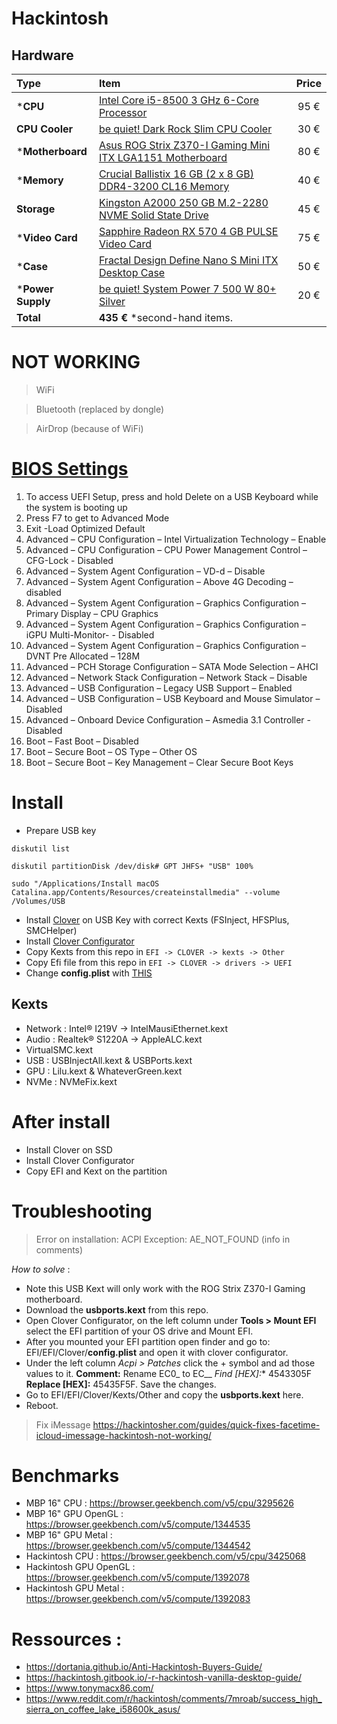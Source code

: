 # Hackintosh
## Hardware
Type|Item|Price
:----|:----|:----:
***CPU** | [Intel Core i5-8500 3 GHz 6-Core Processor](https://fr.pcpartpicker.com/product/kFKcCJ/intel-core-i5-8500-3ghz-6-core-processor-bx80684i58500) | 95 €
**CPU Cooler** | [be quiet! Dark Rock Slim CPU Cooler](https://fr.pcpartpicker.com/product/krxbt6/be-quiet-dark-rock-slim-cpu-cooler-bk024) | 30 €
***Motherboard** | [Asus ROG Strix Z370-I Gaming Mini ITX LGA1151 Motherboard](https://fr.pcpartpicker.com/product/VRjWGX/asus-rog-strix-z370-i-gaming-mini-itx-lga1151-motherboard-strix-z370-i-gaming) | 80 €
***Memory** | [Crucial Ballistix 16 GB (2 x 8 GB) DDR4-3200 CL16 Memory](https://fr.pcpartpicker.com/product/BxTzK8/crucial-ballistix-16-gb-2-x-8-gb-ddr4-3200-memory-bl2k8g32c16u4b) | 40 €
**Storage** | [Kingston A2000 250 GB M.2-2280 NVME Solid State Drive](https://fr.pcpartpicker.com/product/3vWBD3/kingston-a2000-250-gb-m2-2280-nvme-solid-state-drive-sa2000m8250g) | 45 €
***Video Card** | [Sapphire Radeon RX 570 4 GB PULSE Video Card](https://fr.pcpartpicker.com/product/bxM323/sapphire-radeon-rx-570-4gb-pulse-video-card-11266-04-20g) | 75 €
***Case** | [Fractal Design Define Nano S Mini ITX Desktop Case](https://fr.pcpartpicker.com/product/7d98TW/fractal-design-case-fdcadefnanosbk) | 50 €
***Power Supply** | [be quiet! System Power 7 500 W 80+ Silver](https://www.ldlc.com/fiche/PB00139841.html) | 20 €
 | **Total** | **435 €** *second-hand items.

# NOT WORKING

> WiFi

> Bluetooth (replaced by dongle)

> AirDrop (because of WiFi)

# [BIOS Settings](https://www.tonymacx86.com/threads/coffee-lake-itx-build-rog-stix-z370-i-gaming-i3-8100-hd-630-mojave-10-14-6.273731/)

1. To access UEFI Setup, press and hold Delete on a USB Keyboard while the system is booting up
2. Press F7 to get to Advanced Mode
3. Exit -Load Optimized Default
4. Advanced – CPU Configuration – Intel Virtualization Technology – Enable
5. Advanced – CPU Configuration – CPU Power Management Control – CFG-Lock - Disabled
6. Advanced – System Agent Configuration – VD-d – Disable
7. Advanced – System Agent Configuration – Above 4G Decoding – disabled
8. Advanced – System Agent Configuration – Graphics Configuration – Primary Display – CPU Graphics
9. Advanced – System Agent Configuration – Graphics Configuration – iGPU Multi-Monitor- - Disabled
10. Advanced – System Agent Configuration – Graphics Configuration – DVNT Pre Allocated – 128M
11. Advanced – PCH Storage Configuration – SATA Mode Selection – AHCI
12. Advanced – Network Stack Configuration – Network Stack – Disable
13. Advanced – USB Configuration – Legacy USB Support – Enabled
14. Advanced – USB Configuration – USB Keyboard and Mouse Simulator – Disabled
15. Advanced – Onboard Device Configuration – Asmedia 3.1 Controller - Disabled
16. Boot – Fast Boot – Disabled
17. Boot – Secure Boot – OS Type – Other OS
18. Boot – Secure Boot – Key Management – Clear Secure Boot Keys

# Install

* Prepare USB key

`diskutil list`   

`diskutil partitionDisk /dev/disk# GPT JHFS+ "USB" 100%`    

`sudo "/Applications/Install macOS Catalina.app/Contents/Resources/createinstallmedia" --volume /Volumes/USB`    

* Install [Clover](https://github.com/Dids/clover-builder/releases) on USB Key with correct Kexts (FSInject, HFSPlus, SMCHelper)
* Install [Clover Configurator](https://mackie100projects.altervista.org/download-clover-configurator/)
* Copy Kexts from this repo in `EFI -> CLOVER -> kexts -> Other`
* Copy Efi file from this repo in `EFI -> CLOVER -> drivers -> UEFI`
* Change **config.plist** with [THIS](https://hackintosh.gitbook.io/-r-hackintosh-vanilla-desktop-guide/config.plist-per-hardware/coffee-lake)

## Kexts
- Network : Intel® I219V -> IntelMausiEthernet.kext
- Audio : Realtek® S1220A -> AppleALC.kext
- VirtualSMC.kext
- USB : USBInjectAll.kext & USBPorts.kext
- GPU : Lilu.kext & WhateverGreen.kext
- NVMe : NVMeFix.kext

# After install
- Install Clover on SSD
- Install Clover Configurator
- Copy EFI and Kext on the partition

# Troubleshooting

> Error on installation: ACPI Exception: AE_NOT_FOUND (info in comments)

*How to solve* : 
* Note this USB Kext will only work with the ROG Strix Z370-I Gaming motherboard.
* Download the **usbports.kext** from this repo.
* Open Clover Configurator, on the left column under **Tools > Mount EFI** select the EFI partition of your OS drive and Mount EFI.
* After you mounted your EFI partition open finder and go to: EFI/EFI/Clover/**config.plist** and open it with clover configurator.
* Under the left column *Acpi > Patches* click the + symbol and ad those values to it. **Comment:** Rename EC0_ to EC__ **Find* [HEX]:** 4543305F **Replace [HEX]:** 45435F5F. Save the changes.
* Go to EFI/EFI/Clover/Kexts/Other and copy the **usbports.kext** here.
* Reboot.

> Fix iMessage 
https://hackintosher.com/guides/quick-fixes-facetime-icloud-imessage-hackintosh-not-working/

# Benchmarks
* MBP 16" CPU : https://browser.geekbench.com/v5/cpu/3295626
* MBP 16" GPU OpenGL : https://browser.geekbench.com/v5/compute/1344535
* MBP 16" GPU Metal : https://browser.geekbench.com/v5/compute/1344542
* Hackintosh CPU : https://browser.geekbench.com/v5/cpu/3425068
* Hackintosh GPU OpenGL : https://browser.geekbench.com/v5/compute/1392078
* Hackintosh GPU Metal : https://browser.geekbench.com/v5/compute/1392083

# Ressources :
* https://dortania.github.io/Anti-Hackintosh-Buyers-Guide/
* https://hackintosh.gitbook.io/-r-hackintosh-vanilla-desktop-guide/
* https://www.tonymacx86.com/
* https://www.reddit.com/r/hackintosh/comments/7mroab/success_high_sierra_on_coffee_lake_i58600k_asus/

